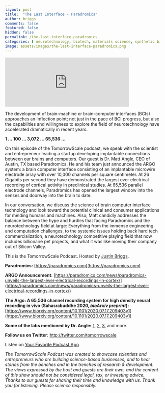 ```yaml
---
layout: post
title:  "The Last Interface - Paradromics"
author: briggs
comments: false
featured: false
hidden: false
permalink: /the-last-interface-paradromics
categories: [ neurotechnology, biotech, materials science, synthetic biology, startup ]
image: assets/images/the-last-interface-paradromics.png
---
```


<iframe src="https://anchor.fm/tomorrowscale/embed/episodes/The-Last-Interface---Paradromics-ei30hv" height="160px" width="80%" frameborder="0" scrolling="no"></iframe>

The development of brain-machine or brain-computer interfaces (BCIs) approaches an inflection point; not just in the pace of BCI progress, but also the capabilities and willingness to explore the field of neurotechnology have accelerated dramatically in recent years.

**1 ... 100 ... 3,072 ... 65,536 ...**

On this episode of the TomorrowScale podcast, we speak with the scientist and entrepreneur leading a startup developing implantable connections between our brains and computers. Our guest is Dr. Matt Angle, CEO of Austin, TX based Paradromics. He and his team just announced the ARGO system: a brain computer interface consisting of an implantable microwire electrode array with over 10,000 channels per square centimeter. At 26 Gigabits per second they have demonstrated the largest ever electrical recording of cortical activity in preclinical studies. At 65,536 parallel electrode channels, Paradromics has opened the largest window into the senses and doorway into the brain to date.

In our conversation, we discuss the science of brain computer interface technology and look toward the potential clinical and consumer applications for melding humans and machines. Also, Matt candidly addresses the balance between the hype and hurdles that facing Paradromics and the neurotechnology field at large: Everything from the immense engineering and computation challenges, to the systemic issues holding back hard tech commercialization, a neurotechnology competitive playing field that now includes billionaire pet projects, and what it was like moving their company out of Silicon Valley.

This is the TomorrowScale Podcast. Hosted by [Justin Briggs](https://www.linkedin.com/in/briggsly).

**Paradromics:** [https://paradromics.com](https://paradromics.com)

**ARGO Announcement:** [https://paradromics.com/news/paradromics-unveils-the-largest-ever-electrical-recordings-in-cortex/](https://paradromics.com/news/paradromics-unveils-the-largest-ever-electrical-recordings-in-cortex/)

**The Argo: A 65,536 channel recording system for high density neural recording in vivo (Sahasrabuddhe 2020, *bioArxiv preprint*):** [https://www.biorxiv.org/content/10.1101/2020.07.17.209403v1](https://www.biorxiv.org/content/10.1101/2020.07.17.209403v1)

**Some of the labs mentioned by Dr. Angle:** [1](https://rnel.rice.edu/), [2](https://neuroscience.stanford.edu/research/funded-research/brain-machine-interfaces-science-engineering-and-application), [3](http://www.rnel.pitt.edu/research/neuroprosthetics/intracortical-brain-computer-interfaces), and more.

**Follow us on Twitter:** <a href="http://twitter.com/tomorrowscale" target="_blank" rel="noopener ugc noreferrer">http://twitter.com/tomorrowscale</a>

Listen on [Your Favorite Podcast App](https://anchor.fm/tomorrowscale/)

*The TomorrowScale Podcast was created to showcase scientists and entrepreneurs who are building science-based businesses, and to hear stories from the benches and in the trenches of research & development. The views expressed by the host and guests are their own, and the content of this show should not be considered legal, tax, or investing advice. Thanks to our guests for sharing their time and knowledge with us. Thank you for listening. Please science responsibly.*